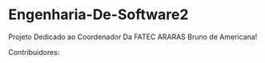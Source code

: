 # Engenharia-De-Software2

Projeto Dedicado ao Coordenador Da FATEC ARARAS Bruno de Americana!



Contribuidores: 







